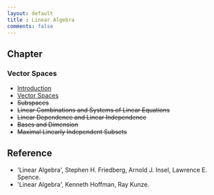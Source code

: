 ```yaml
---
layout: default
title : Linear Algebra
comments: false
---
```


## Chapter

### Vector Spaces

- [Introduction](./1/1.md)
- [Vector Spaces](./1/2.md)
- ~~Subspaces~~
- ~~Linear Combinations and Systems of Linear Equations~~
- ~~Linear Dependence and Linear Independence~~
- ~~Bases and Dimension~~
- ~~Maximal Linearly Independent Subsets~~

## Reference

- 'Linear Algebra', Stephen H. Friedberg, Arnold J. Insel, Lawrence E. Spence.
- 'Linear Algebra', Kenneth Hoffman, Ray Kunze.

